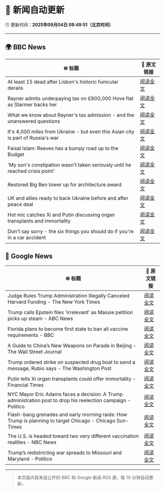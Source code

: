 # 🧠 新闻自动更新

🕒 更新时间：**2025年09月04日 09:49:51（北京时间）**

---

## 🌍 BBC News

| 🌐 标题 | 🔗 原文链接 |
|--------|-------------|
| At least 15 dead after Lisbon's historic funicular derails | [阅读全文](https://www.bbc.com/news/articles/c1jzlgj915no?at_medium=RSS&at_campaign=rss) |
| Rayner admits underpaying tax on £800,000 Hove flat as Starmer backs her | [阅读全文](https://www.bbc.com/news/articles/cy50446rq73o?at_medium=RSS&at_campaign=rss) |
| What we know about Rayner's tax admission - and the unanswered questions | [阅读全文](https://www.bbc.com/news/articles/c62n366q306o?at_medium=RSS&at_campaign=rss) |
| It's 4,000 miles from Ukraine - but even this Asian city is part of Russia's war | [阅读全文](https://www.bbc.com/news/articles/cvg0e54z7x8o?at_medium=RSS&at_campaign=rss) |
| Faisal Islam: Reeves has a bumpy road up to the Budget | [阅读全文](https://www.bbc.com/news/articles/cn76ly476x6o?at_medium=RSS&at_campaign=rss) |
| 'My son's constipation wasn't taken seriously until he reached crisis point' | [阅读全文](https://www.bbc.com/news/articles/cgr9zg17n5yo?at_medium=RSS&at_campaign=rss) |
| Restored Big Ben tower up for architecture award | [阅读全文](https://www.bbc.com/news/articles/cx27nmj77xzo?at_medium=RSS&at_campaign=rss) |
| UK and allies ready to back Ukraine before and after peace deal | [阅读全文](https://www.bbc.com/news/articles/c5y85x58nj4o?at_medium=RSS&at_campaign=rss) |
| Hot mic catches Xi and Putin discussing organ transplants and immortality | [阅读全文](https://www.bbc.com/news/articles/cr70rvrd41ko?at_medium=RSS&at_campaign=rss) |
| Don't say sorry - the six things you should do if you're in a car accident | [阅读全文](https://www.bbc.com/news/articles/c5ypypy2jk2o?at_medium=RSS&at_campaign=rss) |

## 📰 Google News

| 🌐 标题 | 🔗 原文链接 |
|--------|-------------|
| Judge Rules Trump Administration Illegally Canceled Harvard Funding - The New York Times | [阅读全文](https://news.google.com/rss/articles/CBMie0FVX3lxTE1TV09FM0pxb3N5RnZ2MjhBVkhjMWV2M1otNHNDcjViWTEwVk5PXzJFa080NW1CbHJ2U3BybUJSdXEyLTFfRlNzYzNzZC1FX2tSVUduaWRhbWNxZzk1T2hDcUpNdldMTjM1QmhEVmtwUVlVSVIzNDVrU2Vldw?oc=5) |
| Trump calls Epstein files 'irrelevant' as Massie petition picks up steam - ABC News | [阅读全文](https://news.google.com/rss/articles/CBMiqgFBVV95cUxQVVZiT2NwOUdOWnFNX3czMmJyRmZDcWxZT19JbUJpRm5TUng3UDdBMTFOWHBwLXZfT3NDVGlXalBqSllwaWFHMlJNZ0x6Q050SFBHR3dycWVYUktkcVJpRXBINE9lZ1NsQWJveXpIdGI2WWVoRG1hU3NVakVNa2VBVmVTekVJVkJNbExXdWtuWEtoY1lONm5WZzN0MXRXM2VFVWhMX1g3VTBYZ9IBrwFBVV95cUxOUV9OcUtmMVdXd3ZFaEI2dXBpeVFNdjQzOW5CODFkOEsxc3lfNmQ1MzNnQjhVN0dnZEoyMUEzeXBDV2MzVTU0X0VBUUJPLU1rUWVYYnpIMzQybE9jQ2ZLYmpnZnRsMnBERG5qbXJ2Qk44Z01CelZXazM2Rzlrc2I3cFlVOWZhbnF4OU9INXFKelNEQjJUWnREYkJoYkZPWDZSbkJjNmdqZnF5eE1Bajc0?oc=5) |
| Florida plans to become first state to ban all vaccine requirements - BBC | [阅读全文](https://news.google.com/rss/articles/CBMiWkFVX3lxTE1BTUtQYkV0YnQxc2RlZHNacW1RaFA4OVpPNzJUMGF4dWh4dzI5UEFob2VVMUowMlJjeGdUTE5KaEtYVXUxbGxwYjdDNktIQ1J1XzZxZzNlV0Rxd9IBX0FVX3lxTFA0OGNmWm5Va0pzOW51M1RoalVFOU00VWlaWkRwczg0VFJXUVd0UE53WXJsNlRtSjBlQWstQk5fdU5SUkNPN3VzTVRrU3JiMG5VSkpxbXg0UklCd09TOE80?oc=5) |
| A Guide to China’s New Weapons on Parade in Beijing - The Wall Street Journal | [阅读全文](https://news.google.com/rss/articles/CBMilgFBVV95cUxOdnQxQlBvNVlPamhIak8zdmI5ay1tNV9DYzFnUjZpWng4cFlJYjBBX3BCY0xCdHpscXY5RGE4aElNbHh6ZFVaT2QxblAtZ05LTENvbjM0WTlBaktiUXYtOGhqakM4SG94Ukl1RzBVSVdiemFFbEl4ZGFoOHJtRnUzcEVPXzlJN1ViUm56X2xvYlZtWVlob0E?oc=5) |
| Trump ordered strike on suspected drug boat to send a message, Rubio says - The Washington Post | [阅读全文](https://news.google.com/rss/articles/CBMikAFBVV95cUxOUF9PQXJVWTF2RWFYR2JhTUlkeUpHdDdfcHo4cHppaUtERjRfZE04SGowdTdfNVdPRVp5ZDBtMEVJLXd1YlZpSlJJUkJWSkk0RW5qTnJ2WndkOEM3ZkJGNTZiSWViYTRCcnVlZk9leUNmQWw2SndKM0JsOWtnY2k3V1gtc25JbnpUT0tvQTkyT2k?oc=5) |
| Putin tells Xi organ transplants could offer immortality - Financial Times | [阅读全文](https://news.google.com/rss/articles/CBMicEFVX3lxTE1rWjRTeThFV2tKNlpqdF8zNUhyRkFmay00dHhZZkR2c2NuVHJJempONTF2bEtDV1ZFRk1wTmR5d1RkaDlqQzdRaUhVTVRvWnN2bzNHbEx2QkVfeEMxZmFPXzliclM5Nno2UDg3d1JBQnY?oc=5) |
| NYC Mayor Eric Adams faces a decision: A Trump administration post to drop his reelection campaign - Politico | [阅读全文](https://news.google.com/rss/articles/CBMi0wFBVV95cUxPaUJjMjVpTUkyM3BBczhUWDJSd2RDblpEZThHRmZEQmxJbnNJeko4XzBCa3hKTGY5SFVoWGdwa0N0OEg4d3hTdm03TVJwUk5jN2E0aVA0TXZGWWdUVkRTTGpTOERMZmsxVHpCQUM0LTBwNEpPYlg2aDFabWxaTTlkX0EzSWdGY0s3TWpDUWJ2RGhrUjhXaVdtRkR3ak1iWHNXSk1HUFdueV9zYUdiajJWTGZQamgwRDFaSFZwMVRId05QMmVPNV8tdkNMY2xQRTNsRk1V?oc=5) |
| Flash-bang grenades and early morning raids: How Trump is planning to target Chicago - Chicago Sun-Times | [阅读全文](https://news.google.com/rss/articles/CBMizAFBVV95cUxPSDRWb1Z0OVZXQ3dfVGM4cGVTZVNkMmNub1RpeFFFczNRSkViN0pTWjZVbGlvN1lMSWRsZXFJalUtSjlBdXI5aU5FZVZJOFRHRHdoRXQ4ZHdHLWtTTVMtSjBXVHh0VzJRVHNKcEplREJkZmpnWHl3c053cm81NXBhc3pELVExS0pnZWtub2ItSmRUaklkTGJuNVZHQ05sNFNKWHNSd1BvclcwZzRmOEQySUR1blV5NWFjUXhvZVBROTRiR2dkV2NYd1N2RWM?oc=5) |
| The U.S. is headed toward two very different vaccination realities - NBC News | [阅读全文](https://news.google.com/rss/articles/CBMihwFBVV95cUxQbWQ5QmNXYk82UjE5V2dSRDBnQnY1Q1pBdm5sV3dyNmR6bmJOYk9jdE5LRDZCNVJjaW1yZFg5OXUwWFA4Z2RHNnJGckpHRUlfTXhCSkxOTlhOQXJaS3VJWjVKd0Fmbi1ZOWEwNXY3OFF3OWVXYmdVbG00T1V5SjRHN2NRUGRMV2fSAVZBVV95cUxQWjZaS0VCSlpRNTM0ZWFPMXFwNHRNanpCYTZKd2UzenJHSG1jU1lha2cyMnJvYjZGOVZDRUJGNmU1OUdlLXd2Um9LUG5sZ3NuWUFLR1g5dw?oc=5) |
| Trump’s redistricting war spreads to Missouri and Maryland - Politico | [阅读全文](https://news.google.com/rss/articles/CBMikwFBVV95cUxPcVRaWTFvTUI2UUFZY2NKUmhnUGtlcUJ2NDhtUkVhT182NzJWbFJSX2drVERfVjdUcHBiNmxVMU1la1hXR3A2dmhZbzliSTdIVElxZlZhV2txNXJCellaRVZJQ1BtdUlLZndUSENHZFhlNUxVQzk3ZnpkcERhUWZhWGtyXzF2aC1jcVB6NWlQUVZqYkE?oc=5) |

---
> 本页面内容来自公开的 BBC 和 Google 新闻 RSS 源，每 10 分钟自动更新。